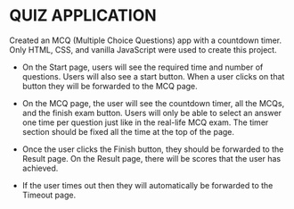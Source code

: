 # QUIZ APPLICATION

Created an MCQ (Multiple Choice Questions) app with a countdown timer.
Only HTML, CSS, and vanilla JavaScript were used to create this project.

- On the Start page, users will see the required time and number of questions. Users will also see a start button. When a user clicks on that button they will be forwarded to the MCQ page.

- On the MCQ page, the user will see the countdown timer, all the MCQs, and the finish exam button. Users will only be able to select an answer one time per question just like in the real-life MCQ exam.
  The timer section should be fixed all the time at the top of the page.

- Once the user clicks the Finish button, they should be forwarded to the Result page. On the Result page, there will be scores that the user has achieved.

- If the user times out then they will automatically be forwarded to the Timeout page.
